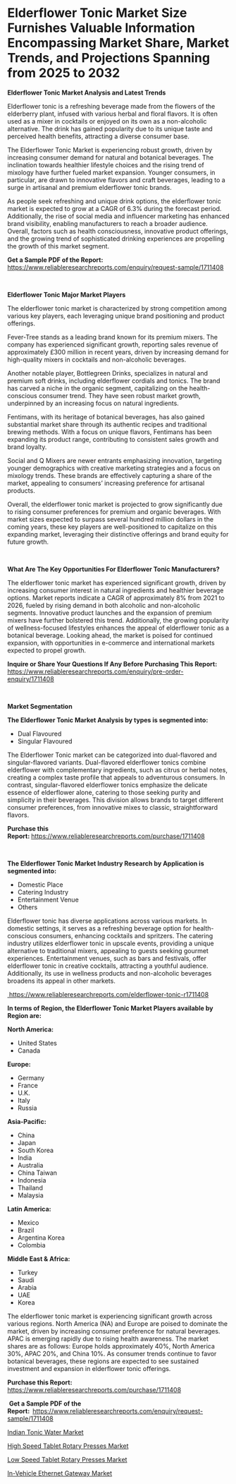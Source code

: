 <p><h1>Elderflower Tonic Market Size Furnishes Valuable Information Encompassing Market Share, Market Trends, and Projections Spanning from 2025 to 2032</h1></p><p><strong>Elderflower Tonic Market Analysis and Latest Trends</strong></p>
<p><p>Elderflower tonic is a refreshing beverage made from the flowers of the elderberry plant, infused with various herbal and floral flavors. It is often used as a mixer in cocktails or enjoyed on its own as a non-alcoholic alternative. The drink has gained popularity due to its unique taste and perceived health benefits, attracting a diverse consumer base.</p><p>The Elderflower Tonic Market is experiencing robust growth, driven by increasing consumer demand for natural and botanical beverages. The inclination towards healthier lifestyle choices and the rising trend of mixology have further fueled market expansion. Younger consumers, in particular, are drawn to innovative flavors and craft beverages, leading to a surge in artisanal and premium elderflower tonic brands.</p><p>As people seek refreshing and unique drink options, the elderflower tonic market is expected to grow at a CAGR of 6.3% during the forecast period. Additionally, the rise of social media and influencer marketing has enhanced brand visibility, enabling manufacturers to reach a broader audience. Overall, factors such as health consciousness, innovative product offerings, and the growing trend of sophisticated drinking experiences are propelling the growth of this market segment.</p></p>
<p><strong>Get a Sample PDF of the Report:&nbsp;</strong> <a href="https://www.reliableresearchreports.com/enquiry/request-sample/1711408?utm_campaign=37&utm_medium=2&utm_source=Github&utm_content=ia&utm_term=10012025&utm_id=elderflower-tonic">https://www.reliableresearchreports.com/enquiry/request-sample/1711408</a></p>
<p>&nbsp;</p>
<p><strong>Elderflower Tonic Major Market Players</strong></p>
<p><p>The elderflower tonic market is characterized by strong competition among various key players, each leveraging unique brand positioning and product offerings. </p><p>Fever-Tree stands as a leading brand known for its premium mixers. The company has experienced significant growth, reporting sales revenue of approximately £300 million in recent years, driven by increasing demand for high-quality mixers in cocktails and non-alcoholic beverages.</p><p>Another notable player, Bottlegreen Drinks, specializes in natural and premium soft drinks, including elderflower cordials and tonics. The brand has carved a niche in the organic segment, capitalizing on the health-conscious consumer trend. They have seen robust market growth, underpinned by an increasing focus on natural ingredients.</p><p>Fentimans, with its heritage of botanical beverages, has also gained substantial market share through its authentic recipes and traditional brewing methods. With a focus on unique flavors, Fentimans has been expanding its product range, contributing to consistent sales growth and brand loyalty.</p><p>Social and Q Mixers are newer entrants emphasizing innovation, targeting younger demographics with creative marketing strategies and a focus on mixology trends. These brands are effectively capturing a share of the market, appealing to consumers’ increasing preference for artisanal products.</p><p>Overall, the elderflower tonic market is projected to grow significantly due to rising consumer preferences for premium and organic beverages. With market sizes expected to surpass several hundred million dollars in the coming years, these key players are well-positioned to capitalize on this expanding market, leveraging their distinctive offerings and brand equity for future growth.</p></p>
<p>&nbsp;</p>
<p><strong>What Are The Key Opportunities For Elderflower Tonic Manufacturers?</strong></p>
<p><p>The elderflower tonic market has experienced significant growth, driven by increasing consumer interest in natural ingredients and healthier beverage options. Market reports indicate a CAGR of approximately 8% from 2021 to 2026, fueled by rising demand in both alcoholic and non-alcoholic segments. Innovative product launches and the expansion of premium mixers have further bolstered this trend. Additionally, the growing popularity of wellness-focused lifestyles enhances the appeal of elderflower tonic as a botanical beverage. Looking ahead, the market is poised for continued expansion, with opportunities in e-commerce and international markets expected to propel growth.</p></p>
<p><strong>Inquire or Share Your Questions If Any Before Purchasing This Report:</strong> <a href="https://www.reliableresearchreports.com/enquiry/pre-order-enquiry/1711408?utm_campaign=37&utm_medium=2&utm_source=Github&utm_content=ia&utm_term=10012025&utm_id=elderflower-tonic">https://www.reliableresearchreports.com/enquiry/pre-order-enquiry/1711408</a></p>
<p>&nbsp;</p>
<p><strong>Market Segmentation</strong></p>
<p><strong>The Elderflower Tonic Market Analysis by types is segmented into:</strong></p>
<p><ul><li>Dual Flavoured</li><li>Singular Flavoured</li></ul></p>
<p><p>The Elderflower Tonic market can be categorized into dual-flavored and singular-flavored variants. Dual-flavored elderflower tonics combine elderflower with complementary ingredients, such as citrus or herbal notes, creating a complex taste profile that appeals to adventurous consumers. In contrast, singular-flavored elderflower tonics emphasize the delicate essence of elderflower alone, catering to those seeking purity and simplicity in their beverages. This division allows brands to target different consumer preferences, from innovative mixes to classic, straightforward flavors.</p></p>
<p><strong>Purchase this Report:&nbsp;</strong><a href="https://www.reliableresearchreports.com/purchase/1711408?utm_campaign=37&utm_medium=2&utm_source=Github&utm_content=ia&utm_term=10012025&utm_id=elderflower-tonic">https://www.reliableresearchreports.com/purchase/1711408</a></p>
<p>&nbsp;</p>
<p><strong>The Elderflower Tonic Market Industry Research by Application is segmented into:</strong></p>
<p><ul><li>Domestic Place</li><li>Catering Industry</li><li>Entertainment Venue</li><li>Others</li></ul></p>
<p><p>Elderflower tonic has diverse applications across various markets. In domestic settings, it serves as a refreshing beverage option for health-conscious consumers, enhancing cocktails and spritzers. The catering industry utilizes elderflower tonic in upscale events, providing a unique alternative to traditional mixers, appealing to guests seeking gourmet experiences. Entertainment venues, such as bars and festivals, offer elderflower tonic in creative cocktails, attracting a youthful audience. Additionally, its use in wellness products and non-alcoholic beverages broadens its appeal in other markets.</p></p>
<p><a href="https://www.reliableresearchreports.com/elderflower-tonic-r1711408?utm_campaign=37&utm_medium=2&utm_source=Github&utm_content=ia&utm_term=10012025&utm_id=elderflower-tonic">&nbsp;https://www.reliableresearchreports.com/elderflower-tonic-r1711408</a></p>
<p><strong>In terms of Region, the Elderflower Tonic Market Players available by Region are:</strong></p>
<p>
    <p> <strong> North America: </strong>
        <ul>
            <li>United States</li>
            <li>Canada</li>
        </ul>
        </p> 
    <p> <strong> Europe: </strong>
        <ul>
            <li>Germany</li>
            <li>France</li>
            <li>U.K.</li>
            <li>Italy</li>
            <li>Russia</li>
        </ul>
        </p> 
    <p> <strong> Asia-Pacific: </strong>
        <ul>
            <li>China</li>
            <li>Japan</li>
            <li>South Korea</li>
            <li>India</li>
            <li>Australia</li>
            <li>China Taiwan</li>
            <li>Indonesia</li>
            <li>Thailand</li>
            <li>Malaysia</li>
        </ul>
        </p> 
    <p> <strong> Latin America: </strong>
        <ul>
            <li>Mexico</li>
            <li>Brazil</li>
            <li>Argentina Korea</li>
            <li>Colombia</li>
        </ul>
        </p> 
    <p> <strong> Middle East & Africa: </strong>
        <ul>
            <li>Turkey</li>
            <li>Saudi</li>
            <li>Arabia</li>
            <li>UAE</li>
            <li>Korea</li>
        </ul>
    </p>
    </p>
<p><p>The elderflower tonic market is experiencing significant growth across various regions. North America (NA) and Europe are poised to dominate the market, driven by increasing consumer preference for natural beverages. APAC is emerging rapidly due to rising health awareness. The market shares are as follows: Europe holds approximately 40%, North America 30%, APAC 20%, and China 10%. As consumer trends continue to favor botanical beverages, these regions are expected to see sustained investment and expansion in elderflower tonic offerings.</p></p>
<p><strong>Purchase this Report: </strong><a href="https://www.reliableresearchreports.com/purchase/1711408?utm_campaign=37&utm_medium=2&utm_source=Github&utm_content=ia&utm_term=10012025&utm_id=elderflower-tonic">https://www.reliableresearchreports.com/purchase/1711408</a></p>
<p>&nbsp;<strong>Get a Sample PDF of the Report:&nbsp;&nbsp;</strong><a href="https://www.reliableresearchreports.com/enquiry/request-sample/1711408?utm_campaign=37&utm_medium=2&utm_source=Github&utm_content=ia&utm_term=10012025&utm_id=elderflower-tonic">https://www.reliableresearchreports.com/enquiry/request-sample/1711408</a></p>
<p><strong></strong></p>
<p><p><a href="https://github.com/maclarensidney/Market-Research-Report-List-1/blob/main/indian-tonic-water-market.md?utm_campaign=37&utm_medium=2&utm_source=Github&utm_content=ia&utm_term=10012025&utm_id=elderflower-tonic">Indian Tonic Water Market</a></p><p><a href="https://github.com/joannesouthgate/Market-Research-Report-List-5/blob/main/high-speed-tablet-rotary-presses-market.md?utm_campaign=37&utm_medium=2&utm_source=Github&utm_content=ia&utm_term=10012025&utm_id=elderflower-tonic">High Speed Tablet Rotary Presses Market</a></p><p><a href="https://github.com/wwwkeltoum/Market-Research-Report-List-5/blob/main/low-speed-tablet-rotary-presses-market.md?utm_campaign=37&utm_medium=2&utm_source=Github&utm_content=ia&utm_term=10012025&utm_id=elderflower-tonic">Low Speed Tablet Rotary Presses Market</a></p><p><a href="https://github.com/DianaWilson796/Market-Research-Report-List-1/blob/main/in-vehicle-ethernet-gateway-market.md?utm_campaign=37&utm_medium=2&utm_source=Github&utm_content=ia&utm_term=10012025&utm_id=elderflower-tonic">In-Vehicle Ethernet Gateway Market</a></p></p>